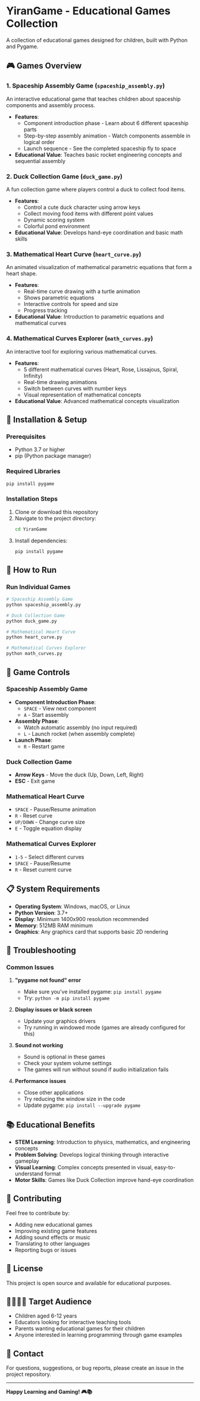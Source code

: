 # YiranGame - Educational Games Collection

A collection of educational games designed for children, built with Python and Pygame.

## 🎮 Games Overview

### 1. **Spaceship Assembly Game** (`spaceship_assembly.py`)
An interactive educational game that teaches children about spaceship components and assembly process.
- **Features**:
  - Component introduction phase - Learn about 6 different spaceship parts
  - Step-by-step assembly animation - Watch components assemble in logical order
  - Launch sequence - See the completed spaceship fly to space
- **Educational Value**: Teaches basic rocket engineering concepts and sequential assembly

### 2. **Duck Collection Game** (`duck_game.py`)
A fun collection game where players control a duck to collect food items.
- **Features**:
  - Control a cute duck character using arrow keys
  - Collect moving food items with different point values
  - Dynamic scoring system
  - Colorful pond environment
- **Educational Value**: Develops hand-eye coordination and basic math skills

### 3. **Mathematical Heart Curve** (`heart_curve.py`)
An animated visualization of mathematical parametric equations that form a heart shape.
- **Features**:
  - Real-time curve drawing with a turtle animation
  - Shows parametric equations
  - Interactive controls for speed and size
  - Progress tracking
- **Educational Value**: Introduction to parametric equations and mathematical curves

### 4. **Mathematical Curves Explorer** (`math_curves.py`)
An interactive tool for exploring various mathematical curves.
- **Features**:
  - 5 different mathematical curves (Heart, Rose, Lissajous, Spiral, Infinity)
  - Real-time drawing animations
  - Switch between curves with number keys
  - Visual representation of mathematical concepts
- **Educational Value**: Advanced mathematical concepts visualization

## 🚀 Installation & Setup

### Prerequisites
- Python 3.7 or higher
- pip (Python package manager)

### Required Libraries
```bash
pip install pygame
```

### Installation Steps
1. Clone or download this repository
2. Navigate to the project directory:
   ```bash
   cd YiranGame
   ```
3. Install dependencies:
   ```bash
   pip install pygame
   ```

## 🎯 How to Run

### Run Individual Games
```bash
# Spaceship Assembly Game
python spaceship_assembly.py

# Duck Collection Game  
python duck_game.py

# Mathematical Heart Curve
python heart_curve.py

# Mathematical Curves Explorer
python math_curves.py
```

## 🎨 Game Controls

### Spaceship Assembly Game
- **Component Introduction Phase**:
  - `SPACE` - View next component
  - `A` - Start assembly
- **Assembly Phase**:
  - Watch automatic assembly (no input required)
  - `L` - Launch rocket (when assembly complete)
- **Launch Phase**:
  - `R` - Restart game

### Duck Collection Game
- **Arrow Keys** - Move the duck (Up, Down, Left, Right)
- **ESC** - Exit game

### Mathematical Heart Curve
- `SPACE` - Pause/Resume animation
- `R` - Reset curve
- `UP/DOWN` - Change curve size
- `E` - Toggle equation display

### Mathematical Curves Explorer
- `1-5` - Select different curves
- `SPACE` - Pause/Resume
- `R` - Reset current curve

## 📋 System Requirements

- **Operating System**: Windows, macOS, or Linux
- **Python Version**: 3.7+
- **Display**: Minimum 1400x900 resolution recommended
- **Memory**: 512MB RAM minimum
- **Graphics**: Any graphics card that supports basic 2D rendering

## 🔧 Troubleshooting

### Common Issues

1. **"pygame not found" error**
   - Make sure you've installed pygame: `pip install pygame`
   - Try: `python -m pip install pygame`

2. **Display issues or black screen**
   - Update your graphics drivers
   - Try running in windowed mode (games are already configured for this)

3. **Sound not working**
   - Sound is optional in these games
   - Check your system volume settings
   - The games will run without sound if audio initialization fails

4. **Performance issues**
   - Close other applications
   - Try reducing the window size in the code
   - Update pygame: `pip install --upgrade pygame`

## 📚 Educational Benefits

- **STEM Learning**: Introduction to physics, mathematics, and engineering concepts
- **Problem Solving**: Develops logical thinking through interactive gameplay
- **Visual Learning**: Complex concepts presented in visual, easy-to-understand format
- **Motor Skills**: Games like Duck Collection improve hand-eye coordination

## 🤝 Contributing

Feel free to contribute by:
- Adding new educational games
- Improving existing game features
- Adding sound effects or music
- Translating to other languages
- Reporting bugs or issues

## 📄 License

This project is open source and available for educational purposes.

## 👨‍👩‍👧‍👦 Target Audience

- Children aged 6-12 years
- Educators looking for interactive teaching tools
- Parents wanting educational games for their children
- Anyone interested in learning programming through game examples

## 📮 Contact

For questions, suggestions, or bug reports, please create an issue in the project repository.

---

**Happy Learning and Gaming! 🎮📚**